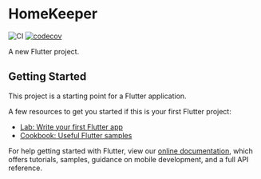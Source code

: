 
# HomeKeeper
![CI](https://github.com/MariuszBielecki288728/HomeKeeper/workflows/CI/badge.svg) [![codecov](https://codecov.io/gh/MariuszBielecki288728/HomeKeeper/branch/main/graph/badge.svg?token=UD9DGKCODS)](undefined)  

A new Flutter project.

## Getting Started

This project is a starting point for a Flutter application.

A few resources to get you started if this is your first Flutter project:

- [Lab: Write your first Flutter app](https://flutter.dev/docs/get-started/codelab)
- [Cookbook: Useful Flutter samples](https://flutter.dev/docs/cookbook)

For help getting started with Flutter, view our
[online documentation](https://flutter.dev/docs), which offers tutorials,
samples, guidance on mobile development, and a full API reference.
